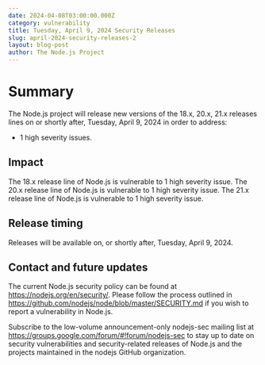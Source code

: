 ```yaml
---
date: 2024-04-08T03:00:00.000Z
category: vulnerability
title: Tuesday, April 9, 2024 Security Releases
slug: april-2024-security-releases-2
layout: blog-post
author: The Node.js Project
---
```


# Summary

The Node.js project will release new versions of the 18.x, 20.x, 21.x
releases lines on or shortly after, Tuesday, April 9, 2024 in order to address:

- 1 high severity issues.

## Impact

The 18.x release line of Node.js is vulnerable to 1 high severity issue.
The 20.x release line of Node.js is vulnerable to 1 high severity issue.
The 21.x release line of Node.js is vulnerable to 1 high severity issue.

## Release timing

Releases will be available on, or shortly after, Tuesday, April 9, 2024.

## Contact and future updates

The current Node.js security policy can be found at https://nodejs.org/en/security/.
Please follow the process outlined in https://github.com/nodejs/node/blob/master/SECURITY.md if you wish to report a vulnerability in Node.js.

Subscribe to the low-volume announcement-only nodejs-sec mailing list at https://groups.google.com/forum/#!forum/nodejs-sec to stay up to date on security vulnerabilities and security-related releases of Node.js and the projects maintained in the nodejs GitHub organization.
